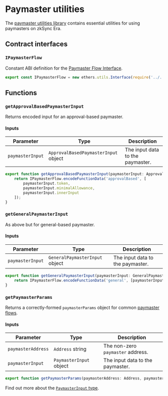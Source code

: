 # Paymaster utilities

The [paymaster utilities library](https://github.com/matter-labs/zksync-era/blob/main/sdk/zksync-web3.js/src/paymaster-utils.ts) contains essential utilities for using paymasters on zkSync Era.

## Contract interfaces

### `IPaymasterFlow`

Constant ABI definition for the [Paymaster Flow Interface](https://github.com/matter-labs/era-contracts/blob/36fe0fd11aeb2cfe88139e7e09d59a25366668d6/zksync/contracts/interfaces/IPaymasterFlow.sol).

```typescript
export const IPaymasterFlow = new ethers.utils.Interface(require('../../abi/IPaymasterFlow.json').abi);
```

## Functions

### `getApprovalBasedPaymasterInput`

Returns encoded input for an approval-based paymaster.

#### Inputs

| Parameter           | Type                                  | Description                     |
| ------------------- | ------------------------------------- | ------------------------------- |
| `paymasterInput`    | `ApprovalBasedPaymasterInput` object  | The input data to the paymaster.|

```ts
export function getApprovalBasedPaymasterInput(paymasterInput: ApprovalBasedPaymasterInput): BytesLike {
    return IPaymasterFlow.encodeFunctionData('approvalBased', [
        paymasterInput.token,
        paymasterInput.minimalAllowance,
        paymasterInput.innerInput
    ]);
}
```

### `getGeneralPaymasterInput`

As above but for general-based paymaster.
#### Inputs

| Parameter           | Type                           | Description                     |
| ------------------- | ------------------------------ | ------------------------------- |
| `paymasterInput`    | `GeneralPaymasterInput` object | The input data to the paymaster.|

```ts
export function getGeneralPaymasterInput(paymasterInput: GeneralPaymasterInput): BytesLike {
    return IPaymasterFlow.encodeFunctionData('general', [paymasterInput.innerInput]);
}
```

### `getPaymasterParams`

Returns a correctly-formed `paymasterParams` object for common [paymaster flows](../../dev/developer-guides/aa.md#built-in-paymaster-flows).


#### Inputs

| Parameter           | Type                         | Description                       |
| ------------------- | ---------------------------- | --------------------------------  |
| `paymasterAddress`  | `Address` string             | The non-zero `paymaster` address. |
| `paymasterInput`    | `PaymasterInput` object      | The input data to the paymaster.  |


```typescript
export function getPaymasterParams(paymasterAddress: Address, paymasterInput: PaymasterInput): PaymasterParams
```

Find out more about the [`PaymasterInput` type](./types.md). 